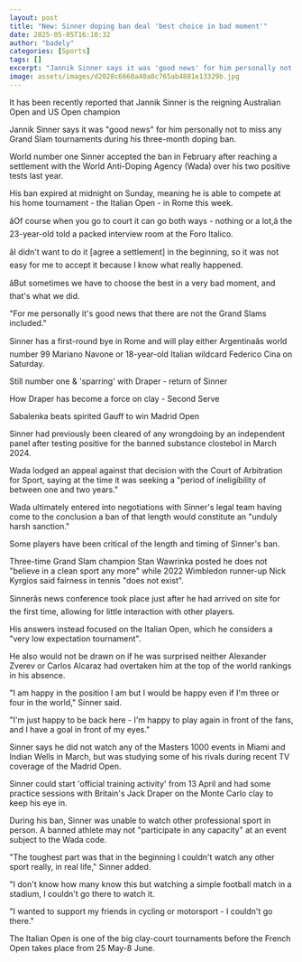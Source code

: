 ```yaml
---
layout: post
title: "New: Sinner doping ban deal 'best choice in bad moment'"
date: 2025-05-05T16:10:32
author: "badely"
categories: [Sports]
tags: []
excerpt: "Jannik Sinner says it was 'good news' for him personally not to miss any Grand Slam tournaments during his three-month doping ban."
image: assets/images/d2028c6660a40a0c765ab4881e13329b.jpg
---
```


It has been recently reported that Jannik Sinner is the reigning Australian Open and US Open champion

Jannik Sinner says it was "good news" for him personally not to miss any Grand Slam tournaments during his three-month doping ban.

World number one Sinner accepted the ban in February after reaching a settlement with the World Anti-Doping Agency (Wada) over his two positive tests last year.

His ban expired at midnight on Sunday, meaning he is able to compete at his home tournament - the Italian Open - in Rome this week.

âOf course when you go to court it can go both ways - nothing or a lot,â the 23-year-old told a packed interview room at the Foro Italico.

âI didn't want to do it [agree a settlement] in the beginning, so it was not easy for me to accept it because I know what really happened.

âBut sometimes we have to choose the best in a very bad moment, and that's what we did.

"For me personally it's good news that there are not the Grand Slams included."

Sinner has a first-round bye in Rome and will play either Argentinaâs world number 99 Mariano Navone or 18-year-old Italian wildcard Federico Cina on Saturday.

Still number one & 'sparring' with Draper - return of Sinner

How Draper has become a force on clay - Second Serve

Sabalenka beats spirited Gauff to win Madrid Open

Sinner had previously been cleared of any wrongdoing by an independent panel after testing positive for the banned substance clostebol in March 2024.

Wada lodged an appeal against that decision with the Court of Arbitration for Sport, saying at the time it was seeking a "period of ineligibility of between one and two years."

Wada ultimately entered into negotiations with Sinner's legal team having come to the conclusion a ban of that length would constitute an "unduly harsh sanction."

Some players have been critical of the length and timing of Sinner's ban.

Three-time Grand Slam champion Stan Wawrinka posted he does not "believe in a clean sport any more" while 2022 Wimbledon runner-up Nick Kyrgios said fairness in tennis "does not exist".

Sinnerâs news conference took place just after he had arrived on site for the first time, allowing for little interaction with other players. 

His answers instead focused on the Italian Open, which he considers a "very low expectation tournament".

He also would not be drawn on if he was surprised neither Alexander Zverev or Carlos Alcaraz had overtaken him at the top of the world rankings in his absence.

"I am happy in the position I am but I would be happy even if I'm three or four in the world," Sinner said.

"I'm just happy to be back here - I'm happy to play again in front of the fans, and I have a goal in front of my eyes."

Sinner says he did not watch any of the Masters 1000 events in Miami and Indian Wells in March, but was studying some of his rivals during recent TV coverage of the Madrid Open.

Sinner could start 'official training activity' from 13 April and had some practice sessions with Britain's Jack Draper on the Monte Carlo clay to keep his eye in.

During his ban, Sinner was unable to watch other professional sport in person. A banned athlete may not "participate in any capacity" at an event subject to the Wada code.

"The toughest part was that in the beginning I couldn't watch any other sport really, in real life," Sinner added.

"I don't know how many know this but watching a simple football match in a stadium, I couldn't go there to watch it. 

"I wanted to support my friends in cycling or motorsport - I couldn't go there."

The Italian Open is one of the big clay-court tournaments before the French Open takes place from 25 May-8 June.

